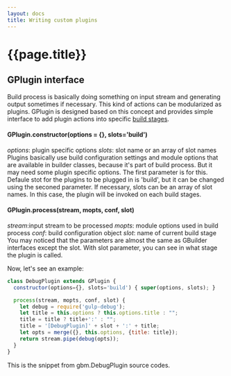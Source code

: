 ```yaml
---
layout: docs
title: Writing custom plugins
---
```

# {{page.title}}

## GPlugin interface
Build process is basically doing something on input stream and generating output sometimes if necessary. This kind of actions can be modularized as plugins. GPlugin is designed based on this concept and provides simple interface to add plugin actions into specific [build stages]({{site.baseurl}}/using-plugins).


#### GPlugin.constructor(options = {}, slots='build')
<i>options</i>: plugin specific options
<i>slots</i>: slot name or an array of slot names
Plugins basically use build configuration settings and module options that are available in builder classes, because it's part of build process. But it may need some plugin specific options. The first parameter is for this.<br>
Defaule stot for the plugins to be plugged in is 'build', but it can be changed using the seconed parameter. If necessary, slots can be an array of slot names. In this case, the plugin will be invoked on each build stages.

#### GPlugin.process(stream, mopts, conf, slot)
<i>stream</i>:input stream to be processed
<i>mopts</i>: module options used in build process
<i>conf</i>: build configuration object
<i>slot</i>: name of current build stage
You may noticed that the parameters are almost the same as GBuilder interfaces except the slot. With slot parameter, you can see in what stage the plugin is called.

Now, let's see an example:
```javascript
class DebugPlugin extends GPlugin {
  constructor(options={}, slots='build') { super(options, slots); }

  process(stream, mopts, conf, slot) {
    let debug = require('gulp-debug');
    let title = this.options ? this.options.title : "";
    title = title ? title+':' : "";
    title = '[DebugPlugin]' + slot + ':' + title;
    let opts = merge({}, this.options, {title: title});
    return stream.pipe(debug(opts));
  }
}
```
This is the snippet from gbm.DebugPlugin source codes.

